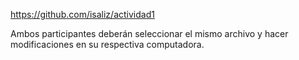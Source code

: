 https://github.com/isaliz/actividad1

Ambos participantes deberán seleccionar el mismo archivo y hacer modificaciones en su respectiva computadora. 